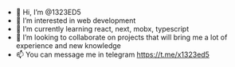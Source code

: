 - 👋 Hi, I’m @1323ED5
- 👀 I’m interested in web development
- 🌱 I’m currently learning react, next, mobx, typescript
- 💞️ I’m looking to collaborate on projects that will bring me a lot of experience and new knowledge
- 📫 You can message me in telegram https://t.me/x1323ed5
<!---
1323ED5/1323ED5 is a ✨ special ✨ repository because its `README.md` (this file) appears on your GitHub profile.
You can click the Preview link to take a look at your changes.
--->
